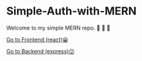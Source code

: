 # Simple-Auth-with-MERN

Welcome to my simple MERN repo. 💯 💯 💯

[Go to Frontend (react):grinning:](https://github.com)

[Go to Backend (express):kissing:](https://github.com)
